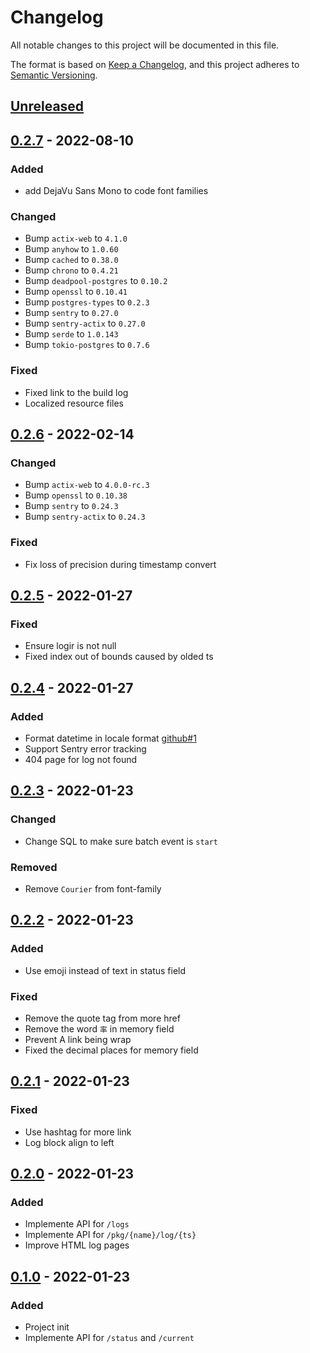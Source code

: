 # Changelog

All notable changes to this project will be documented in this file.

The format is based on [Keep a Changelog](https://keepachangelog.com/en/1.0.0/),
and this project adheres to [Semantic Versioning](https://semver.org/spec/v2.0.0.html).

## [Unreleased]

## [0.2.7] - 2022-08-10

### Added

- add DejaVu Sans Mono to code font families

### Changed

- Bump `actix-web` to `4.1.0`
- Bump `anyhow` to `1.0.60`
- Bump `cached` to `0.38.0`
- Bump `chrono` to `0.4.21`
- Bump `deadpool-postgres` to `0.10.2`
- Bump `openssl` to `0.10.41`
- Bump `postgres-types` to `0.2.3`
- Bump `sentry` to `0.27.0`
- Bump `sentry-actix` to `0.27.0`
- Bump `serde` to `1.0.143`
- Bump `tokio-postgres` to `0.7.6`

### Fixed

- Fixed link to the build log
- Localized resource files

## [0.2.6] - 2022-02-14

### Changed

- Bump `actix-web` to `4.0.0-rc.3`
- Bump `openssl` to `0.10.38`
- Bump `sentry` to `0.24.3`
- Bump `sentry-actix` to `0.24.3`

### Fixed

- Fix loss of precision during timestamp convert

## [0.2.5] - 2022-01-27

### Fixed

- Ensure logir is not null
- Fixed index out of bounds caused by olded ts

## [0.2.4] - 2022-01-27

### Added

- Format datetime in locale format [github#1](https://github.com/imlonghao/archlinuxcn-packages/pull/1)
- Support Sentry error tracking
- 404 page for log not found

## [0.2.3] - 2022-01-23

### Changed

- Change SQL to make sure batch event is `start`

### Removed

- Remove `Courier` from font-family

## [0.2.2] - 2022-01-23

### Added

- Use emoji instead of text in status field

### Fixed

- Remove the quote tag from more href
- Remove the word `率` in memory field
- Prevent A link being wrap
- Fixed the decimal places for memory field

## [0.2.1] - 2022-01-23

### Fixed

- Use hashtag for more link
- Log block align to left

## [0.2.0] - 2022-01-23

### Added

- Implemente API for `/logs`
- Implemente API for `/pkg/{name}/log/{ts}`
- Improve HTML log pages

## [0.1.0] - 2022-01-23

### Added

- Project init
- Implemente API for `/status` and `/current`

[Unreleased]: https://git.esd.cc/imlonghao/archlinuxcn-packages/compare/v0.2.7...HEAD
[0.2.7]: https://git.esd.cc/imlonghao/archlinuxcn-packages/releases/tag/v0.2.7
[0.2.6]: https://git.esd.cc/imlonghao/archlinuxcn-packages/releases/tag/v0.2.6
[0.2.5]: https://git.esd.cc/imlonghao/archlinuxcn-packages/releases/tag/v0.2.5
[0.2.4]: https://git.esd.cc/imlonghao/archlinuxcn-packages/releases/tag/v0.2.4
[0.2.3]: https://git.esd.cc/imlonghao/archlinuxcn-packages/releases/tag/v0.2.3
[0.2.2]: https://git.esd.cc/imlonghao/archlinuxcn-packages/releases/tag/v0.2.2
[0.2.1]: https://git.esd.cc/imlonghao/archlinuxcn-packages/releases/tag/v0.2.1
[0.2.0]: https://git.esd.cc/imlonghao/archlinuxcn-packages/releases/tag/v0.2.0
[0.1.0]: https://git.esd.cc/imlonghao/archlinuxcn-packages/releases/tag/v0.1.0

